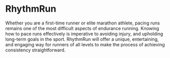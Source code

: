 # RhythmRun
Whether you are a first-time runner or elite marathon athlete, pacing runs remains one of the most difficult aspects of endurance running. Knowing how to pace runs effectively is imperative to avoiding injury, and upholding long-term goals in the sport. RhythmRun will offer a unique, entertaining, and engaging way for runners of all levels to make the process of achieving consistency straightforward. 
